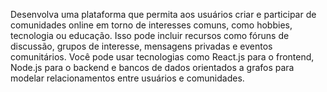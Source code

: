 Desenvolva uma plataforma que permita aos usuários criar e participar de comunidades online em torno de interesses comuns, como hobbies, tecnologia ou educação. Isso pode incluir recursos como fóruns de discussão, grupos de interesse, mensagens privadas e eventos comunitários. Você pode usar tecnologias como React.js para o frontend, Node.js para o backend e bancos de dados orientados a grafos para modelar relacionamentos entre usuários e comunidades.
